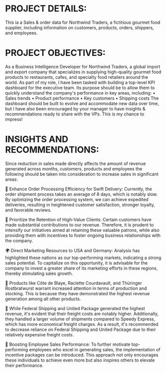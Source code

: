 #  PROJECT DETAILS:
This ia a Sales & order data for Northwind Traders, a fictitious gourmet food supplier, including information on 
customers, products, orders, shippers, and employees.

#  PROJECT OBJECTIVES:
As a Business Intelligence Developer for Northwind Traders, a global import and export company that specializes in supplying high-quality gourmet 
food products to restaurants, cafes, and specialty food retailers around the world. As part of my role, 
I have been tasked with building a top-level KPI dashboard for the executive team. 
Its purpose should be to allow them to quickly understand the company's performance in key areas, including:
• Sales trends
• Product performance
• Key customers
• Shipping costs
The dashboard should be built to evolve and accommodate new data over time, but I have also been encouraged by your manager 
to have insights & recommendations ready to share with the VPs. This is my chance to impress!

# INSIGHTS AND RECOMMENDATIONS: 
Since reduction in sales made directly affects the amount of revenue generated across months, customers, products and employees 
the following should be taken into consideration to increase sales in significant areas:

 🚚   Enhance Order Processing Efficiency for Swift Delivery: Currently, the order shipment process takes an average of 8 days,
 which is notably slow. By optimizing the order processing     system, we can achieve expedited deliveries, resulting in heightened customer satisfaction,
 stronger loyalty, and favorable reviews.

🎯    Prioritize the Retention of High-Value Clients: Certain customers have made substantial contributions to our revenue.
Therefore, it is prudent to intensify our initiatives aimed at retaining these valuable patrons, 
while also providing them with incentives to foster ongoing business relationships with the company.

 🌍   Direct Marketing Resources to USA and Germany: Analysis has highlighted these nations as our top-performing markets, 
 indicating a strong sales potential. To capitalize on this opportunity, it is advisable for the company to invest a greater share of its marketing
 efforts in these regions, thereby stimulating sales growth.

🎯    Products like Côte de Blaye, Raclette Courdavault, and Thüringer Rostbratwurst warrant increased attention in terms of production and stocking. 
This is because they have demonstrated the highest revenue generation among all other products.

🚢    While Federal Shipping and United Package generated the highest revenue, it's evident that their freight costs are notably higher. 
Additionally, they handled a larger volume of shipments compared to Speedy Express, which has more economical freight charges. As a result,
it's recommended to decrease reliance on Federal Shipping and United Package due to their relatively expensive freight costs.

🚀    Boosting Employee Sales Performance: To further motivate top-performing employees who excel in generating sales,
the implementation of incentive packages can be introduced. This approach not only encourages these individuals to achieve
even more but also inspires others to elevate their performance.
